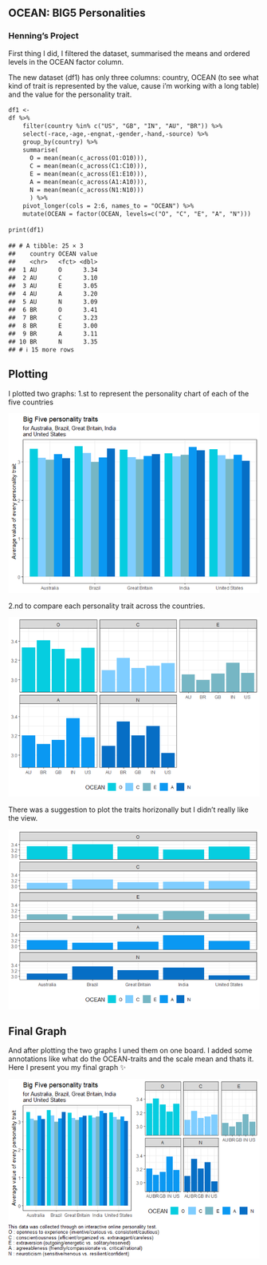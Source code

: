 ## OCEAN: BIG5 Personalities

### Henning’s Project

First thing I did, I filtered the dataset, summarised the means and
ordered levels in the OCEAN factor column.

The new dataset (df1) has only three columns: country, OCEAN (to see
what kind of trait is represented by the value, cause i’m working with a
long table) and the value for the personality trait.

    df1 <- 
    df %>%
        filter(country %in% c("US", "GB", "IN", "AU", "BR")) %>%
        select(-race,-age,-engnat,-gender,-hand,-source) %>%
        group_by(country) %>%
        summarise(      
          O = mean(mean(c_across(O1:O10))), 
          C = mean(mean(c_across(C1:C10))), 
          E = mean(mean(c_across(E1:E10))), 
          A = mean(mean(c_across(A1:A10))), 
          N = mean(mean(c_across(N1:N10)))
          ) %>%
        pivot_longer(cols = 2:6, names_to = "OCEAN") %>%
        mutate(OCEAN = factor(OCEAN, levels=c("O", "C", "E", "A", "N")))

    print(df1)

    ## # A tibble: 25 × 3
    ##    country OCEAN value
    ##    <chr>   <fct> <dbl>
    ##  1 AU      O      3.34
    ##  2 AU      C      3.10
    ##  3 AU      E      3.05
    ##  4 AU      A      3.20
    ##  5 AU      N      3.09
    ##  6 BR      O      3.41
    ##  7 BR      C      3.23
    ##  8 BR      E      3.00
    ##  9 BR      A      3.11
    ## 10 BR      N      3.35
    ## # ℹ 15 more rows

## Plotting

I plotted two graphs: 1.st to represent the personality chart of each of
the five countries

![](elizavetashch_files/figure-markdown_strict/unnamed-chunk-2-1.png)

2.nd to compare each personality trait across the countries.

![](elizavetashch_files/figure-markdown_strict/unnamed-chunk-4-1.png)

There was a suggestion to plot the traits horizonally but I didn’t
really like the view.

![](elizavetashch_files/figure-markdown_strict/unnamed-chunk-5-1.png)

## Final Graph

And after plotting the two graphs I uned them on one board. I added some
annotations like what do the OCEAN-traits and the scale mean and thats
it. Here I present you my final graph :sparkles:

![](elizavetashch_files/figure-markdown_strict/unnamed-chunk-6-1.png)
